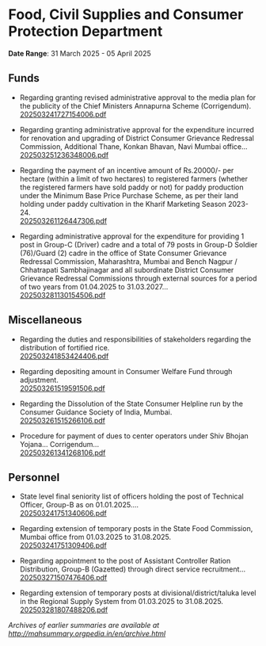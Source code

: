 # Food, Civil Supplies and Consumer Protection Department

**Date Range**: 31 March 2025 - 05 April 2025


## Funds
- Regarding granting revised administrative approval to the media plan for the publicity of the Chief Ministers Annapurna Scheme (Corrigendum).\
  [202503241727154006.pdf](https://gr.maharashtra.gov.in/Site/Upload/Government%20Resolutions/English/202503241727154006.pdf)

- Regarding granting administrative approval for the expenditure incurred for renovation and upgrading of District Consumer Grievance Redressal Commission, Additional Thane, Konkan Bhavan, Navi Mumbai office...\
  [202503251236348006.pdf](https://gr.maharashtra.gov.in/Site/Upload/Government%20Resolutions/English/202503251236348006.pdf)

- Regarding the payment of an incentive amount of Rs.20000/- per hectare (within a limit of two hectares) to registered farmers (whether the registered farmers have sold paddy or not) for paddy production under the Minimum Base Price Purchase Scheme, as per their land holding under paddy cultivation in the Kharif Marketing Season 2023-24.\
  [202503261126447306.pdf](https://gr.maharashtra.gov.in/Site/Upload/Government%20Resolutions/English/202503261126447306.pdf)

- Regarding administrative approval for the expenditure for providing 1 post in Group-C (Driver) cadre and a total of 79 posts in Group-D Soldier (76)/Guard (2) cadre in the office of State Consumer Grievance Redressal Commission, Maharashtra, Mumbai and Bench Nagpur / Chhatrapati Sambhajinagar and all subordinate District Consumer Grievance Redressal Commissions through external sources for a period of two years from 01.04.2025 to 31.03.2027...\
  [202503281130154506.pdf](https://gr.maharashtra.gov.in/Site/Upload/Government%20Resolutions/English/202503281130154506...pdf)

## Miscellaneous
- Regarding the duties and responsibilities of stakeholders regarding the distribution of fortified rice.\
  [202503241853424406.pdf](https://gr.maharashtra.gov.in/Site/Upload/Government%20Resolutions/English/202503241853424406.pdf)

- Regarding depositing amount in Consumer Welfare Fund through adjustment.\
  [202503261519591506.pdf](https://gr.maharashtra.gov.in/Site/Upload/Government%20Resolutions/English/202503261519591506.pdf)

- Regarding the Dissolution of the State Consumer Helpline run by the Consumer Guidance Society of India, Mumbai.\
  [202503261515266106.pdf](https://gr.maharashtra.gov.in/Site/Upload/Government%20Resolutions/English/202503261515266106.pdf)

- Procedure for payment of dues to center operators under Shiv Bhojan Yojana... Corrigendum...\
  [202503261341268106.pdf](https://gr.maharashtra.gov.in/Site/Upload/Government%20Resolutions/English/202503261341268106.pdf)

## Personnel
- State level final seniority list of officers holding the post of Technical Officer, Group-B as on 01.01.2025....\
  [202503241751340606.pdf](https://gr.maharashtra.gov.in/Site/Upload/Government%20Resolutions/English/202503241751340606.pdf)

- Regarding extension of temporary posts in the State Food Commission, Mumbai office from 01.03.2025 to 31.08.2025.\
  [202503241751309406.pdf](https://gr.maharashtra.gov.in/Site/Upload/Government%20Resolutions/English/202503241751309406.pdf)

- Regarding appointment to the post of Assistant Controller Ration Distribution, Group-B (Gazetted) through direct service recruitment...\
  [202503271507476406.pdf](https://gr.maharashtra.gov.in/Site/Upload/Government%20Resolutions/English/202503271507476406.pdf)

- Regarding extension of temporary posts at divisional/district/taluka level in the Regional Supply System from 01.03.2025 to 31.08.2025.\
  [202503281807488206.pdf](https://gr.maharashtra.gov.in/Site/Upload/Government%20Resolutions/English/202503281807488206.....pdf)


*Archives of earlier summaries are available at http://mahsummary.orgpedia.in/en/archive.html*